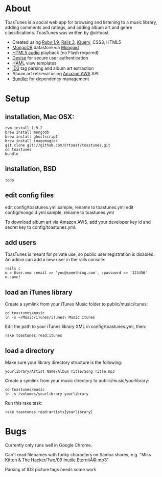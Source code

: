 # About

ToasTunes is a social web app for browsing and listening to a music library, adding comments and ratings, and adding album art and genre classifications. ToasTunes was written by @drtoast.

* Created using [Ruby 1.9](http://www.ruby-lang.org/), [Rails 3](http://rubyonrails.org/), [jQuery](http://jquery.com/), CSS3, HTML5
* [MongoDB](http://www.mongodb.org/) datastore via [Mongoid](http://mongoid.org)
* [HTML5 audio](http://diveintohtml5.org/) playback (no Flash required)
* [Devise](https://github.com/plataformatec/devise) for secure user authentication
* [HAML](http://haml-lang.com/) view templates
* [ID3](https://github.com/moumar/ruby-mp3info) tag parsing and album art extraction
* Album art retrieval using [Amazon AWS](http://aws.amazon.com/) API
* [Bundler](http://gembundler.com/) for dependency management

# Setup

## installation, Mac OSX:

    rvm install 1.9.2
    brew install mongodb
    brew install ghostscript
    brew install imagemagick
    git clone git://github.com/drtoast/toastunes.git
    cd toastunes
    bundle
    
## installation, BSD

    todo

## edit config files

edit config/toastunes.yml.sample, rename to toastunes.yml
edit config/mongoid.yml.sample, rename to toastunes.yml

To download album art via Amazon AWS, add your developer key id and secret key to config/toastunes.yml.

## add users

ToasTunes is meant for private use, so public user registration is disabled.  An admin can add a new user in the rails console:

    rails c
    u = User.new :email => 'you@something.com', :password => '123456'
    u.save!

## load an iTunes library

Create a symlink from your iTunes Music folder to public/music/itunes:

    cd toastunes/music
    ln -s ~/Music/iTunes/iTunes\ Music itunes

Edit the path to your iTunes library XML in config/toastunes.yml, then:

    rake toastunes:read:itunes
    
## load a directory

Make sure your library directory structure is the following:

    yourlibrary/Artist Name/Album Title/Song Title.mp3

Create a symlink from your music directory to public/music/yourlibrary:

    cd toastunes/music
    ln -s /volumes/yourlibrary yourlibrary

Run this rake task:

    rake toastunes:read:artists[yourlibrary]

# Bugs

Currently only runs well in Google Chrome.

Can't read filenames with funky characters on Samba shares, e.g. "Miss Kitten & The Hacker/Two/09 Inutile EternitÃ©.mp3"

Parsing of ID3 picture tags needs some work
